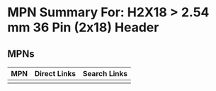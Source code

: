 



# MPN Summary For: H2X18 > 2.54 mm 36 Pin (2x18) Header

## MPNs
  

|MPN|Direct Links|Search Links|
| :--- | :--- | :--- |
||||
